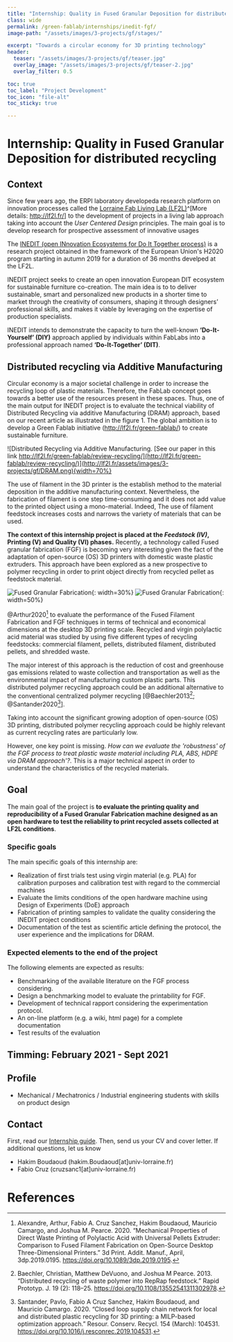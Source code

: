 ```yaml
---
title: "Internship: Quality in Fused Granular Deposition for distributed recycling"
class: wide
permalink: /green-fablab/internships/inedit-fgf/
image-path: "/assets/images/3-projects/gf/stages/"

excerpt: "Towards a circular economy for 3D printing technology"
header:
  teaser: "/assets/images/3-projects/gf/teaser.jpg"
  overlay_image: "/assets/images/3-projects/gf/teaser-2.jpg"
  overlay_filter: 0.5

toc: true
toc_label: "Project Development"
toc_icon: "file-alt"
toc_sticky: true

---
```


# Internship: Quality in Fused Granular Deposition for distributed recycling
## Context

Since few years ago, the ERPI laboratory developeda research platform on innovation processes called the [Lorraine Fab Living Lab  (LF2L)](http://lf2l.fr/)^[More details: http://lf2l.fr/] to the development of projects  in a living lab approach taking into account the  *User Centered Design* principles.
The main goal is to develop research for prospective assessment of innovative usages
<!-- The LF2L physical environment is constituted by a *Collaborative* and a *FabLab* spaces. -->
<!-- The collaborative space allows users to foster co-operation in engineering design with different stakeholders in order to new create concepts/designs. -->
<!-- On the other hand, FabLab space allows users to materialize the concepts/designs  in an easy and quick way in order to have an prospective evaluation. -->

The [INEDIT (open INnovation Ecosystems for Do It Together process)](http://erpi.univ-lorraine.fr/projects/INEDIT/) is a research project obtained in the framework of the European Union's H2020 program starting in autumn 2019 for a duration of 36 months develped at the LF2L.

INEDIT project seeks to create an open innovation European DIT ecosystem for sustainable furniture co-creation.
The main idea is to to deliver sustainable, smart and personalized new products in a shorter time to market through the creativity of consumers, shaping it through designers’ professional skills, and makes it viable by leveraging on the expertise of production specialists.

INEDIT intends to demonstrate the capacity to turn the well-known **‘Do-It-Yourself’ (DIY)** approach applied by individuals within FabLabs into a professional approach named **‘Do-It-Together’ (DIT)**.


## Distributed recycling via Additive Manufacturing

Circular economy is a major societal challenge in order to increase the recycling loop of plastic materials.  Therefore, the FabLab concept goes towards a better use of the resources present in these spaces.
Thus, one of the main output for INEDIT project is to evaluate the technical viability of Distributed Recycling via additive Manufacturing (DRAM) approach, based on our recent article as illustrated in the figure 1.
The global ambition is to develop a Green Fablab initiative (http://lf2l.fr/green-fablab/) to
create sustainable furniture.

![Distributed Recycling via Additive Manufacturing. [See our paper in this link http://lf2l.fr/green-fablab/review-recycling/](http://lf2l.fr/green-fablab/review-recycling/)](http://lf2l.fr/assets/images/3-projects/gf/DRAM.png){width=70%}


The use of filament in the 3D printer is the establish method to the material deposition in the additive manufacturing context.
Nevertheless, the fabrication of filament is one step time-consuming and it does not add value to the printed object using a mono-material.
Indeed, The use of filament feedstock increases costs and narrows the variety of materials that can be used.

**The context of this internship project is placed at the *Feedstock (IV)*, Printing (V) and  Quality (VI) phases.**
Recently, a technology called Fused granular fabrication (FGF) is becoming very interesting given the fact of the adaptation of open-source (OS) 3D printers with domestic waste plastic extruders. This approach have been explored as a new prospective to polymer recycling in order to print object directly from recycled pellet as feedstock material.

![Fused Granular Fabrication](https://raw.githubusercontent.com/LF2L/INEDIT-WP6/main/figures/Gigabot/Gigaboot.jpg){: width=30%}
![Fused Granular Fabrication](https://raw.githubusercontent.com/LF2L/INEDIT-WP6/main/figures/Gigabot/Gigaboot-02.jpg){: width=50%}


@Arthur2020[^1] to evaluate the performance of the Fused Filament Fabrication and FGF techniques in terms of technical and economical dimensions at the desktop 3D printing scale. Recycled and virgin polylactic acid material was studied by using five different types of recycling feedstocks: commercial filament, pellets, distributed filament, distributed pellets, and shredded waste.

The major interest of this approach is the reduction of cost and greenhouse gas emissions related to waste collection and transportation as well as the environmental impact of manufacturing custom plastic parts.
This distributed polymer recycling approach could be an additional alternative to the conventional centralized polymer recycling [@Baechler2013[^2]; @Santander2020[^3]].

Taking into account the significant growing adoption of open-source (OS) 3D printing, distributed polymer recycling approach could be highly relevant as current recycling rates are particularly low.

However, one key point is missing. *How can we evaluate the 'robustness' of the FGF process to treat  plastic waste material including PLA, ABS, HDPE via DRAM approach'?*.
This is a major technical aspect in order to understand the characteristics of the recycled materials.


## Goal

The main goal of the project is **to evaluate the printing quality and reproducibility of a Fused Granular Fabrication machine designed as  an open hardware to test the reliability to print recycled assets collected at LF2L conditions**.

<!-- The development of 3D printers using direct extrusion systems to print can be one research axis for the development of the 3D printing process using recycled materials.  -->
<!-- This aspect could  further improve the adoption of the additive manufacturing technology. -->
<!-- However, the lack of a precise volumetric control of the extrusion is a limiting factor for the shape/form of the printed objects.  -->
<!-- Without the use of filament retraction feature, the creation of simple models is only possible after some manual tuning of rotation speed according to the current temperature and viscosity of the melted pellets. -->


### Specific goals

The main specific goals of this internship are:

- Realization of first trials test using virgin material (e.g. PLA) for calibration purposes and calibration test with regard to the commercial machines
- Evaluate the limits conditions of the open hardware machine using Design of Experiments (DoE) approach
- Fabrication of printing samples to validate the quality  considering the INEDIT project conditions
- Documentation of the test as scientific article defining the protocol, the user experience and the implications for DRAM.


### Expected elements to the end of the project

The following elements are expected as results:

- Benchmarking of the available literature  on the FGF process considering.
- Design a benchmarking model to evaluate the printability for FGF.
- Development of technical rapport considering the experimentation protocol.
- An on-line platform (e.g. a wiki, html page) for a complete documentation
- Test results of the evaluation


## Timming: February 2021 - Sept 2021

## Profile

- Mechanical / Mechatronics / Industrial engineering students with skills on product design

## Contact

First, read our [Internship guide](http://lf2l.fr/green-fablab/internships/).
Then, send us your CV and cover letter. If additional questions, let us know

- Hakim Boudaoud (hakim.Boudaoud[at]univ-lorraine.fr)
- Fabio Cruz (cruzsanc1[at]univ-lorraine.fr)

# References


[^1]: Alexandre, Arthur, Fabio A. Cruz Sanchez, Hakim Boudaoud, Mauricio Camargo, and Joshua M. Pearce. 2020. “Mechanical Properties of Direct Waste Printing of Polylactic Acid with Universal Pellets Extruder: Comparison to Fused Filament Fabrication on Open-Source Desktop Three-Dimensional Printers.” 3d Print. Addit. Manuf., April, 3dp.2019.0195. https://doi.org/10.1089/3dp.2019.0195.

[^2]: Baechler, Christian, Matthew DeVuono, and Joshua M Pearce. 2013. “Distributed recycling of waste polymer into RepRap feedstock.” Rapid Prototyp. J. 19 (2): 118–25. https://doi.org/10.1108/13552541311302978.

[^3]: Santander, Pavlo, Fabio A Cruz Sanchez, Hakim Boudaoud, and Mauricio Camargo. 2020. “Closed loop supply chain network for local and distributed plastic recycling for 3D printing: a MILP-based optimization approach.” Resour. Conserv. Recycl. 154 (March): 104531. https://doi.org/10.1016/j.resconrec.2019.104531.
